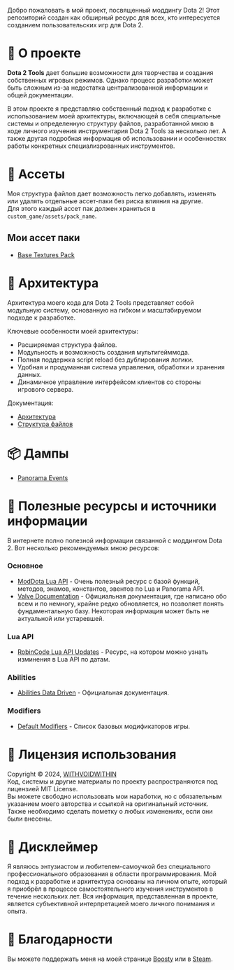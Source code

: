 Добро пожаловать в мой проект, посвященный моддингу Dota 2! Этот репозиторий создан как обширный ресурс для всех, кто интересуется созданием пользовательских игр для Dota 2.

# 📖 О проекте
**Dota 2 Tools** дает большие возможности для творчества и создания собственных игровых режимов. Однако процесс разработки может быть сложным из-за недостатка централизованной информации и общей документации.

В этом проекте я представляю собственный подход к разработке с использованием моей архитектуры, включающей в себя специальные системы и определенную структуру файлов, разработанной мною в ходе личного изучения инструментария Dota 2 Tools за несколько лет. А также другая подробная информация об использовании и особенностях работы конкретных специализрованных инструментов.

# 💼 Ассеты
Моя структура файлов дает возможность легко добавлять, изменять или удалять отдельные ассет-паки без риска влияния на другие.
<br> Для этого каждый ассет пак должен храниться в ``custom_game/assets/pack_name``.
## Мои ассет паки
- [Base Textures Pack](/ducumentation/asset_packs.md#base-textures-pack)

# 🏰 Архитектура
Архитектура моего кода для Dota 2 Tools представляет собой модульную систему, основанную на гибком и масштабируемом подходе к разработке. <br>

Ключевые особенности моей архитектуры:
- Расширяемая структура файлов.
- Модульность и возможность создания мультигейммода.
- Полная поддержка script reload без дублирования логики.
- Удобная и продуманная система управления, обработки и хранения данных.
- Динамичное управление интерфейсом клиентов со стороны игрового сервера.

Документация:
- [Архитектура](/ducumentation/architecture.md)
- [Структура файлов](/ducumentation/structure.md)

# 📦 Дампы
- [Panorama Events](/dumps/panorama_events.md)

# 🌌 Полезные ресурсы и источники информации
В интернете полно полезной информации связанной с моддингом Dota 2. Вот несколько рекомендуемых мною ресурсов:

### Основное
- [ModDota Lua API](https://moddota.com/api/#!/vscripts) - Очень полезный ресурс с базой функций, методов, энамов, константов, эвентов по Lua и Panorama API.
- [Valve Documentation](https://developer.valvesoftware.com/wiki/Dota_2_Workshop_Tools) - Официальная документация, где написано обо всем и по немногу, крайне редко обновляется, но позволяет понять фундаментальную базу. Некоторая информация может быть не актуальной или устаревшей.
### Lua API
- [RobinCode Lua API Updates](https://robincode.cn/dota2/logs) - Ресурс, на котором можно узнать изминения в Lua API по датам.
### Abilities
- [Abilities Data Driven](https://developer.valvesoftware.com/wiki/Dota_2_Workshop_Tools/Scripting/Abilities_Data_Driven) - Официальная документация.
### Modifiers
- [Default Modifiers](https://developer.valvesoftware.com/wiki/Dota_2_Workshop_Tools/Scripting/Built-In_Modifier_Names) - Список базовых модификаторов игры.

# 📜 Лицензия использования
Copyright © 2024, [WITHVOIDWITHIN](https://steamcommunity.com/id/withvoidwithin/) <br>
Код, системы и другие материалы по проекту распространяются под лицензией MIT License. <br>
Вы можете свободно использовать мои наработки, но с обязательным указанием моего авторства и ссылкой на оригинальный источник. Также необходимо сделать пометку о любых изменениях, если они были внесены.

# 📝 Дисклеймер
Я являюсь энтузиастом и любителем-самоучкой без специального профессионального образования в области программирования. Мой подход к разработке и архитектура основаны на личном опыте, который я приобрёл в процессе самостоятельного изучения инструментов в течение нескольких лет. Вся информация, представленная в проекте, является субъективной интерпретацией моего личного понимания и опыта.

# 🙏 Благодарности
Вы можете поддержать меня на моей странице [Boosty](https://boosty.to/withvoidwithin) или в [Steam](https://steamcommunity.com/id/withvoidwithin/).
